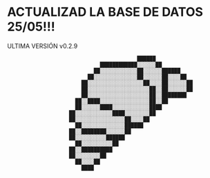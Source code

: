 # ACTUALIZAD LA BASE DE DATOS 25/05!!!


ULTIMA VERSIÓN v0.2.9

                                                                                        
                                                                                        
                                                                                        
                                                                                        
                                                                                        
                                              ██████                                    
                                  ████████████░░░░░░██                                  
                                ██░░░░░░░░░░░░██░░░░░░██████                            
                              ██░░░░░░░░░░░░░░██░░░░░░██░░░░██                          
                            ██░░░░░░░░░░░░░░░░░░██░░░░██░░░░░░██                        
                            ██░░░░░░░░░░░░░░░░░░░░██░░██░░░░░░██                        
                            ██░░░░░░░░░░░░░░░░░░░░██░░████████                          
                          ██░░████░░░░░░░░░░░░░░░░██░░██                                
                          ██░░░░░░████░░░░░░░░░░░░████                                  
                        ██░░░░░░░░░░░░████░░░░░░░░██                                    
                        ██░░░░░░░░░░░░░░░░██░░░░██                                      
                          ██░░░░░░░░░░░░░░██████                                        
                        ██░░████████░░░░░░██                                            
                        ██░░░░░░░░░░██████                                              
                          ██░░░░░░░░░░██                                                
                        ██░░██████████                                                  
                        ██░░░░░░░░██                                                    
                          ██░░░░██                                                      
                            ████                                                        
                                                                                        
                                                                                        
                                                                                        
                                                                                        
                                                                                        

